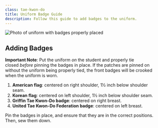 ```yaml
---
class: tae-kwon-do
title: Uniform Badge Guide
description: Follow this guide to add badges to the uniform.
---
```

![Photo of uniform with badges properly placed](/img/cms/uniform.jpg)

## Adding Badges

**Important Note**: Put the uniform *on* the student and properly tie closed *before* pinning the badges in place. If the patches are pinned on without the uniform being properly tied, the front badges will be crooked when the uniform is worn.

1. **American flag**: centered on right shoulder, 1½ inch below shoulder seam.
2. **Korean flag**: centered on left shoulder, 1½ inch below shoulder seam.
3. **Griffin Tae Kwon-Do badge**: centered on right breast.
4. **United Tae Kwon-Do Federation badge**: centered on left breast.

Pin the badges in place, and ensure that they are in the correct positions. Then, sew them down.